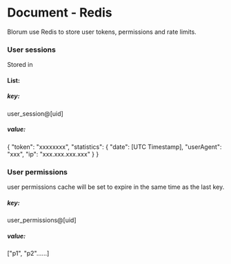 # Document - Redis

Blorum use Redis to store user tokens, permissions and rate limits.

### User sessions

Stored in 

#### List:
##### key:
user_session@[uid]
##### value:
{
	"token": "xxxxxxxx",
	"statistics": {
		"date": [UTC Timestamp],
		"userAgent": "xxx",
		"ip": "xxx.xxx.xxx.xxx"
	}
}

### User permissions
user permissions cache will be set to expire in the same time as the last key.

##### key:
user_permissions@[uid]
##### value:
["p1", "p2"......]